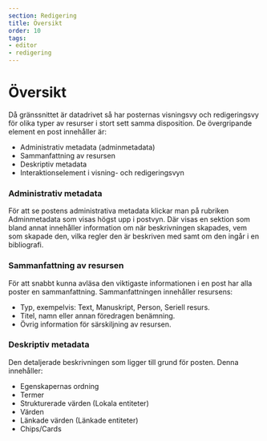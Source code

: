```yaml
---
section: Redigering
title: Översikt
order: 10
tags:
- editor
- redigering
---
```



# Översikt
Då gränssnittet är datadrivet så har posternas visningsvy och redigeringsvy för olika typer av resurser i stort sett samma disposition. 
De övergripande element en post innehåller är: 

  * Administrativ metadata (adminmetadata)
  * Sammanfattning av resursen
  * Deskriptiv metadata
  * Interaktionselement i visning- och redigeringsvyn


### Administrativ metadata
För att se postens administrativa metadata klickar man på rubriken Adminmetadata som visas högst upp i postvyn. Där visas en  sektion som bland annat innehåller information om när beskrivningen skapades, vem som skapade den, vilka regler den är beskriven med samt om den ingår i en bibliografi.


### Sammanfattning av resursen
För att snabbt kunna avläsa den viktigaste informationen i en post har alla poster en sammanfattning. Sammanfattningen innehåller resursens:

  * Typ, exempelvis: Text, Manuskript, Person, Seriell resurs.
  * Titel, namn eller annan föredragen benämning.
  * Övrig information för särskiljning av resursen.
  

### Deskriptiv metadata
Den detaljerade beskrivningen som ligger till grund för posten. Denna innehåller:

  * Egenskapernas ordning
  * Termer
  * Strukturerade värden (Lokala entiteter)
  * Värden
  * Länkade värden (Länkade entiteter)
  * Chips/Cards
